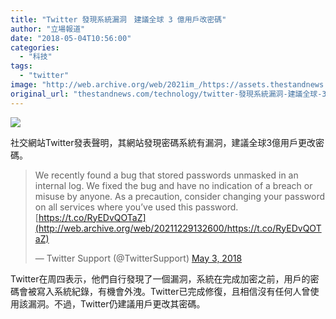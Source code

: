 ```yaml
---
title: "Twitter 發現系統漏洞　建議全球 3 億用戶改密碼"
author: "立場報道"
date: "2018-05-04T10:56:00"
categories:
  - "科技"
tags:
  - "twitter"
image: "http://web.archive.org/web/2021im_/https://assets.thestandnews.com/media/photos/psw-01_Sw0yK.png"
original_url: "thestandnews.com/technology/twitter-發現系統漏洞-建議全球-3-億用戶改密碼"
---
```

![](http://web.archive.org/web/2021im_/https://assets.thestandnews.com/media/photos/psw-01_Sw0yK.png)

社交網站Twitter發表聲明，其網站發現密碼系統有漏洞，建議全球3億用戶更改密碼。

> We recently found a bug that stored passwords unmasked in an internal log. We fixed the bug and have no indication of a breach or misuse by anyone. As a precaution, consider changing your password on all services where you’ve used this password. [https://t.co/RyEDvQOTaZ](http://web.archive.org/web/20211229132600/https://t.co/RyEDvQOTaZ)
> 
> — Twitter Support (@TwitterSupport) [May 3, 2018](http://web.archive.org/web/20211229132600/https://twitter.com/TwitterSupport/status/992132808192634881?ref_src=twsrc%5Etfw)

Twitter在周四表示，他們自行發現了一個漏洞，系統在完成加密之前，用戶的密碼會被寫入系統紀錄，有機會外洩。Twitter已完成修復，且相信沒有任何人曾使用該漏洞。不過，Twitter仍建議用戶更改其密碼。